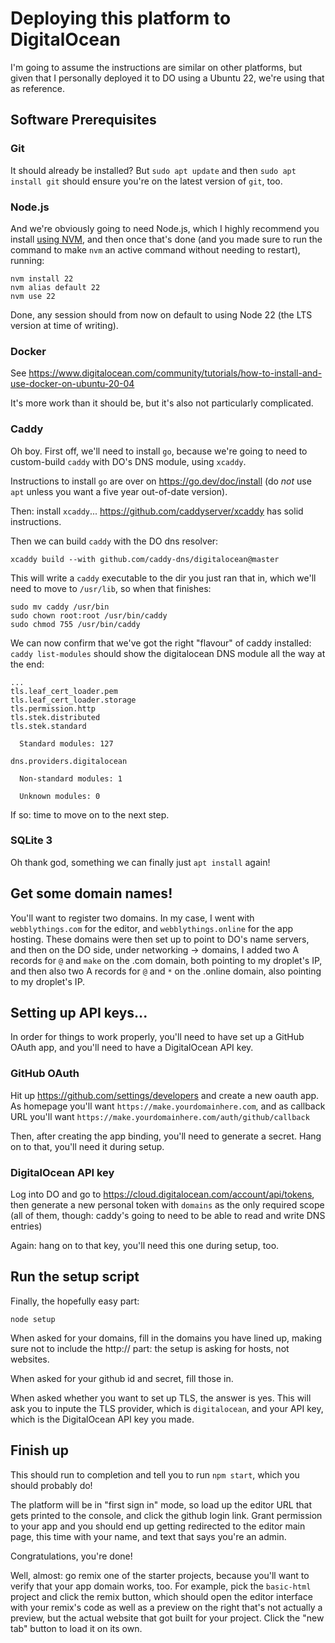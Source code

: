 # Deploying this platform to DigitalOcean

I'm going to assume the instructions are similar on other platforms, but given that I personally deployed it to DO using a Ubuntu 22, we're using that as reference.

## Software Prerequisites

### Git

It should already be installed? But `sudo apt update` and then `sudo apt install git` should ensure you're on the latest version of `git`, too.

### Node.js

And we're obviously going to need Node.js, which I highly recommend you install [using NVM](https://first-project.webblythings.online/), and then once that's done (and you made sure to run the command to make `nvm` an active command without needing to restart), running:

```
nvm install 22
nvm alias default 22
nvm use 22
```

Done, any session should from now on default to using Node 22 (the LTS version at time of writing).

### Docker

See https://www.digitalocean.com/community/tutorials/how-to-install-and-use-docker-on-ubuntu-20-04

It's more work than it should be, but it's also not particularly complicated.

### Caddy

Oh boy. First off, we'll need to install `go`, because we're going to need to custom-build `caddy` with DO's DNS module, using `xcaddy`.

Instructions to install `go` are over on https://go.dev/doc/install (do _not_ use `apt` unless you want a five year out-of-date version).

Then: install `xcaddy`... https://github.com/caddyserver/xcaddy has solid instructions.

Then we can build `caddy` with the DO dns resolver:

```
xcaddy build --with github.com/caddy-dns/digitalocean@master
```

This will write a `caddy` executable to the dir you just ran that in, which we'll need to move to `/usr/lib`, so when that finishes:

```
sudo mv caddy /usr/bin
sudo chown root:root /usr/bin/caddy
sudo chmod 755 /usr/bin/caddy
```

We can now confirm that we've got the right "flavour" of caddy installed: `caddy list-modules` should show the digitalocean DNS module all the way at the end:

```
...
tls.leaf_cert_loader.pem
tls.leaf_cert_loader.storage
tls.permission.http
tls.stek.distributed
tls.stek.standard

  Standard modules: 127

dns.providers.digitalocean

  Non-standard modules: 1

  Unknown modules: 0
```

If so: time to move on to the next step.

### SQLite 3

Oh thank god, something we can finally just `apt install` again!

## Get some domain names!

You'll want to register two domains. In my case, I went with `webblythings.com` for the editor, and `webblythings.online` for the app hosting. These domains were then set up to point to DO's name servers, and then on the DO side, under networking -> domains, I added two A records for `@` and `make` on the .com domain, both pointing to my droplet's IP, and then also two A records for `@` and `*` on the .online domain, also pointing to my droplet's IP.

## Setting up API keys...

In order for things to work properly, you'll need to have set up a GitHub OAuth app, and you'll need to have a DigitalOcean API key.

### GitHub OAuth

Hit up https://github.com/settings/developers and create a new oauth app. As homepage you'll want `https://make.yourdomainhere.com`, and as callback URL you'll want `https://make.yourdomainhere.com/auth/github/callback`

Then, after creating the app binding, you'll need to generate a secret. Hang on to that, you'll need it during setup.

### DigitalOcean API key

Log into DO and go to https://cloud.digitalocean.com/account/api/tokens, then generate a new personal token with `domains` as the only required scope (all of them, though: caddy's going to need to be able to read and write DNS entries)

Again: hang on to that key, you'll need this one during setup, too.

## Run the setup script

Finally, the hopefully easy part:

```
node setup
```

When asked for your domains, fill in the domains you have lined up, making sure not to include the http:// part: the setup is asking for hosts, not websites.

When asked for your github id and secret, fill those in.

When asked whether you want to set up TLS, the answer is yes. This will ask you to inpute the TLS provider, which is `digitalocean`, and your API key, which is the DigitalOcean API key you made.

## Finish up

This should run to completion and tell you to run `npm start`, which you should probably do!

The platform will be in "first sign in" mode, so load up the editor URL that gets printed to the console, and click the github login link. Grant permission to your app and you should end up getting redirected to the editor main page, this time with your name, and text that says you're an admin.

Congratulations, you're done!

Well, almost: go remix one of the starter projects, because you'll want to verify that your app domain works, too. For example, pick the `basic-html` project and click the remix button, which should open the editor interface with your remix's code as well as a preview on the right that's not actually a preview, but the actual website that got built for your project. Click the "new tab" button to load it on its own.


